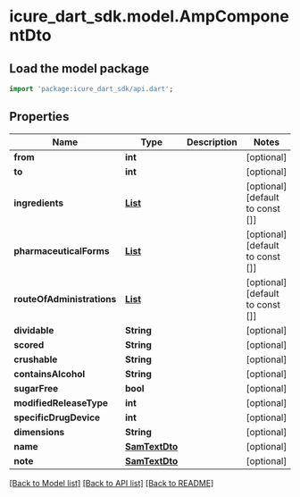 # icure_dart_sdk.model.AmpComponentDto

## Load the model package
```dart
import 'package:icure_dart_sdk/api.dart';
```

## Properties
Name | Type | Description | Notes
------------ | ------------- | ------------- | -------------
**from** | **int** |  | [optional]
**to** | **int** |  | [optional]
**ingredients** | [**List<IngredientDto>**](IngredientDto.md) |  | [optional] [default to const []]
**pharmaceuticalForms** | [**List<PharmaceuticalFormStubDto>**](PharmaceuticalFormStubDto.md) |  | [optional] [default to const []]
**routeOfAdministrations** | [**List<RouteOfAdministrationDto>**](RouteOfAdministrationDto.md) |  | [optional] [default to const []]
**dividable** | **String** |  | [optional]
**scored** | **String** |  | [optional]
**crushable** | **String** |  | [optional]
**containsAlcohol** | **String** |  | [optional]
**sugarFree** | **bool** |  | [optional]
**modifiedReleaseType** | **int** |  | [optional]
**specificDrugDevice** | **int** |  | [optional]
**dimensions** | **String** |  | [optional]
**name** | [**SamTextDto**](SamTextDto.md) |  | [optional]
**note** | [**SamTextDto**](SamTextDto.md) |  | [optional]

[[Back to Model list]](../README.md#documentation-for-models) [[Back to API list]](../README.md#documentation-for-api-endpoints) [[Back to README]](../README.md)
